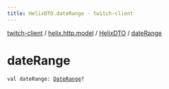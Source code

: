 ```yaml
---
title: HelixDTO.dateRange - twitch-client
---
```


[twitch-client](../../index.html) / [helix.http.model](../index.html) / [HelixDTO](index.html) / [dateRange](./date-range.html)

# dateRange

`val dateRange: `[`DateRange`](../-date-range/index.html)`?`